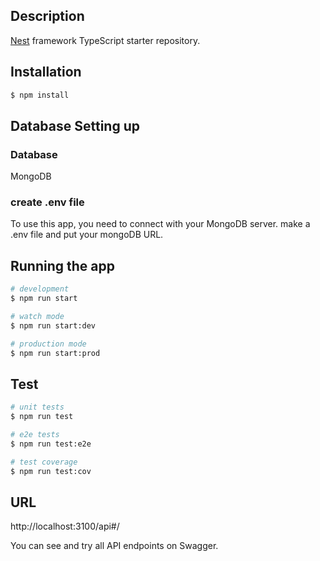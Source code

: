 

## Description

[Nest](https://github.com/nestjs/nest) framework TypeScript starter repository.

## Installation

```bash
$ npm install
```
## Database Setting up
### Database
MongoDB

### create .env file
To use this app, you need to connect with your MongoDB server.
make a .env file and put your mongoDB URL.


## Running the app

```bash
# development
$ npm run start

# watch mode
$ npm run start:dev

# production mode
$ npm run start:prod
```

## Test

```bash
# unit tests
$ npm run test

# e2e tests
$ npm run test:e2e

# test coverage
$ npm run test:cov
```

## URL
http://localhost:3100/api#/

You can see and try all API endpoints on Swagger.

